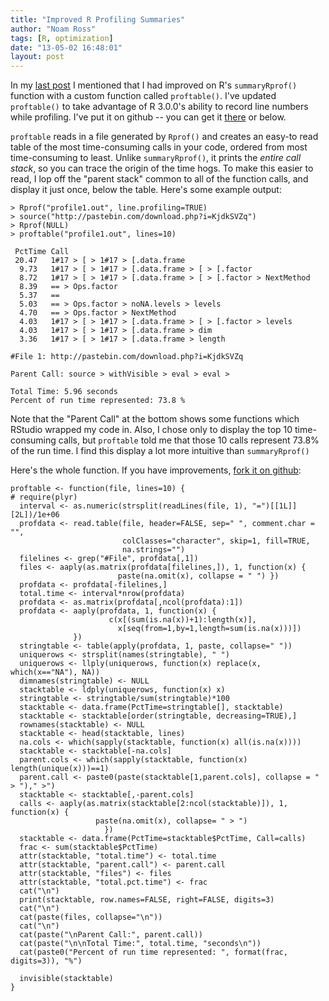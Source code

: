 ```yaml
---
title: "Improved R Profiling Summaries"
author: "Noam Ross"
tags: [R, optimization]
date: "13-05-02 16:48:01"
layout: post
--- 
```



In my [last
post](http://www.noamross.net/blog/2013/4/25/faster-talk.html) I
mentioned that I had improved on R's `summaryRprof()` function with a
custom function called `proftable()`. I've updated `proftable()` to take
advantage of R 3.0.0's ability to record line numbers while profiling.
I've put it on github -- you can get it
[there](https://github.com/noamross/noamtools/blob/master/R/proftable.R)
or below.

`proftable` reads in a file generated by `Rprof()` and creates an
easy-to read table of the most time-consuming calls in your code,
ordered from most time-consuming to least. Unlike `summaryRprof()`, it
prints the *entire call stack*, so you can trace the origin of the time
hogs. To make this easier to read, I lop off the "parent stack" common
to all of the function calls, and display it just once, below the table.
Here's some example output:

    > Rprof("profile1.out", line.profiling=TRUE)
    > source("http://pastebin.com/download.php?i=KjdkSVZq")
    > Rprof(NULL)
    > proftable("profile1.out", lines=10)

     PctTime Call                                                      
     20.47   1#17 > [ > 1#17 > [.data.frame                            
      9.73   1#17 > [ > 1#17 > [.data.frame > [ > [.factor             
      8.72   1#17 > [ > 1#17 > [.data.frame > [ > [.factor > NextMethod
      8.39   == > Ops.factor                                           
      5.37   ==                                                        
      5.03   == > Ops.factor > noNA.levels > levels                    
      4.70   == > Ops.factor > NextMethod                              
      4.03   1#17 > [ > 1#17 > [.data.frame > [ > [.factor > levels    
      4.03   1#17 > [ > 1#17 > [.data.frame > dim                      
      3.36   1#17 > [ > 1#17 > [.data.frame > length                   

    #File 1: http://pastebin.com/download.php?i=KjdkSVZq

    Parent Call: source > withVisible > eval > eval >

    Total Time: 5.96 seconds
    Percent of run time represented: 73.8 %

Note that the "Parent Call" at the bottom shows some functions which
RStudio wrapped my code in. Also, I chose only to display the top 10
time-consuming calls, but `proftable` told me that those 10 calls
represent 73.8% of the run time. I find this display a lot more
intuitive than `summaryRprof()`

Here's the whole function. If you have improvements, [fork it on
github](https://github.com/noamross/noamtools/blob/master/R/proftable.R):

    proftable <- function(file, lines=10) {
    # require(plyr)
      interval <- as.numeric(strsplit(readLines(file, 1), "=")[[1L]][2L])/1e+06
      profdata <- read.table(file, header=FALSE, sep=" ", comment.char = "",
                             colClasses="character", skip=1, fill=TRUE,
                             na.strings="")
      filelines <- grep("#File", profdata[,1])
      files <- aaply(as.matrix(profdata[filelines,]), 1, function(x) {
                            paste(na.omit(x), collapse = " ") })
      profdata <- profdata[-filelines,]
      total.time <- interval*nrow(profdata)
      profdata <- as.matrix(profdata[,ncol(profdata):1])
      profdata <- aaply(profdata, 1, function(x) {
                          c(x[(sum(is.na(x))+1):length(x)],
                            x[seq(from=1,by=1,length=sum(is.na(x)))])
                  })
      stringtable <- table(apply(profdata, 1, paste, collapse=" "))
      uniquerows <- strsplit(names(stringtable), " ")
      uniquerows <- llply(uniquerows, function(x) replace(x, which(x=="NA"), NA))
      dimnames(stringtable) <- NULL
      stacktable <- ldply(uniquerows, function(x) x)
      stringtable <- stringtable/sum(stringtable)*100
      stacktable <- data.frame(PctTime=stringtable[], stacktable)
      stacktable <- stacktable[order(stringtable, decreasing=TRUE),]
      rownames(stacktable) <- NULL
      stacktable <- head(stacktable, lines)
      na.cols <- which(sapply(stacktable, function(x) all(is.na(x))))
      stacktable <- stacktable[-na.cols]
      parent.cols <- which(sapply(stacktable, function(x) length(unique(x)))==1)
      parent.call <- paste0(paste(stacktable[1,parent.cols], collapse = " > ")," >")
      stacktable <- stacktable[,-parent.cols]
      calls <- aaply(as.matrix(stacktable[2:ncol(stacktable)]), 1, function(x) {
                       paste(na.omit(x), collapse= " > ")
                         })
      stacktable <- data.frame(PctTime=stacktable$PctTime, Call=calls)
      frac <- sum(stacktable$PctTime)
      attr(stacktable, "total.time") <- total.time
      attr(stacktable, "parent.call") <- parent.call
      attr(stacktable, "files") <- files
      attr(stacktable, "total.pct.time") <- frac
      cat("\n")
      print(stacktable, row.names=FALSE, right=FALSE, digits=3)
      cat("\n")
      cat(paste(files, collapse="\n"))
      cat("\n")
      cat(paste("\nParent Call:", parent.call))
      cat(paste("\n\nTotal Time:", total.time, "seconds\n"))
      cat(paste0("Percent of run time represented: ", format(frac, digits=3)), "%")

      invisible(stacktable)
    }
